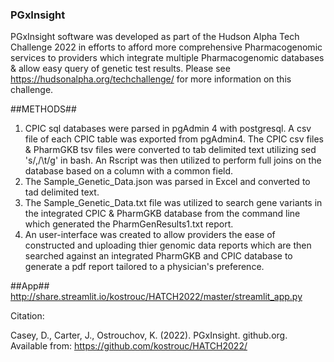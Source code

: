 ### PGxInsight ###
PGxInsight software was developed as part of the Hudson Alpha Tech Challenge 2022 in efforts to afford more comprehensive Pharmacogenomic services to providers which integrate multiple Pharmacogenomic databases & allow easy query of genetic test results. Please see https://hudsonalpha.org/techchallenge/ for more information on this challenge. 

##METHODS##
1. CPIC sql databases were parsed in pgAdmin 4 with postgresql. A csv file of each CPIC table was exported from pgAdmin4. The CPIC csv files & PharmGKB tsv files were converted to tab delimited text utilizing sed 's/,/\t/g' in bash. An Rscript was then utilized to perform full joins on the database based on a column with a common field.
2. The Sample_Genetic_Data.json was parsed in Excel and converted to tad delimited text. 
3. The Sample_Genetic_Data.txt file was utilized to search gene variants in the integrated CPIC & PharmGKB database from the command line which generated the PharmGenResults1.txt report.
4. An user-interface was created to allow providers the ease of constructed and uploading thier genomic data reports which are then searched against an integrated PharmGKB and CPIC database to generate a pdf report tailored to a physician's preference.

##App##
http://share.streamlit.io/kostrouc/HATCH2022/master/streamlit_app.py

Citation:

Casey, D., Carter, J., Ostrouchov, K. (2022). PGxInsight. github.org. Available from: https://github.com/kostrouc/HATCH2022/ 

